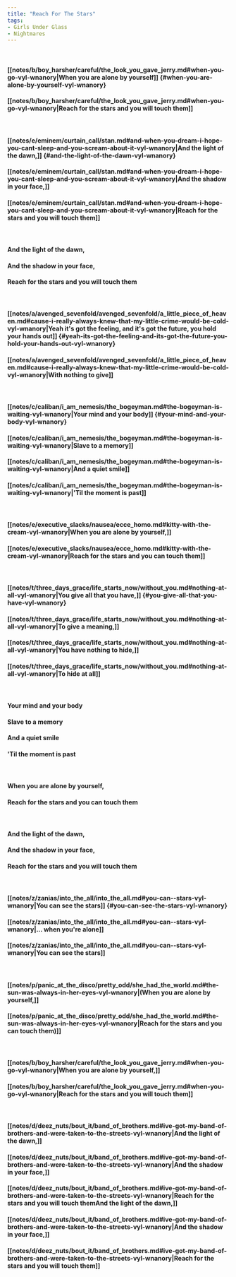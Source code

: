 ```yaml
---
title: "Reach For The Stars"
tags:
- Girls Under Glass
- Nightmares
---
```

&nbsp;
#### [[notes/b/boy_harsher/careful/the_look_you_gave_jerry.md#when-you-go-vyl-wnanory|When you are alone by yourself]] {#when-you-are-alone-by-yourself-vyl-wnanory}
#### [[notes/b/boy_harsher/careful/the_look_you_gave_jerry.md#when-you-go-vyl-wnanory|Reach for the stars and you will touch them]]
&nbsp;
#### [[notes/e/eminem/curtain_call/stan.md#and-when-you-dream-i-hope-you-cant-sleep-and-you-scream-about-it-vyl-wnanory|And the light of the dawn,]] {#and-the-light-of-the-dawn-vyl-wnanory}
#### [[notes/e/eminem/curtain_call/stan.md#and-when-you-dream-i-hope-you-cant-sleep-and-you-scream-about-it-vyl-wnanory|And the shadow in your face,]]
#### [[notes/e/eminem/curtain_call/stan.md#and-when-you-dream-i-hope-you-cant-sleep-and-you-scream-about-it-vyl-wnanory|Reach for the stars and you will touch them]]
&nbsp;
#### And the light of the dawn,
#### And the shadow in your face,
#### Reach for the stars and you will touch them
&nbsp;
#### [[notes/a/avenged_sevenfold/avenged_sevenfold/a_little_piece_of_heaven.md#cause-i-really-always-knew-that-my-little-crime-would-be-cold-vyl-wnanory|Yeah it's got the feeling, and it's got the future, you hold your hands out]] {#yeah-its-got-the-feeling-and-its-got-the-future-you-hold-your-hands-out-vyl-wnanory}
#### [[notes/a/avenged_sevenfold/avenged_sevenfold/a_little_piece_of_heaven.md#cause-i-really-always-knew-that-my-little-crime-would-be-cold-vyl-wnanory|With nothing to give]]
&nbsp;
#### [[notes/c/caliban/i_am_nemesis/the_bogeyman.md#the-bogeyman-is-waiting-vyl-wnanory|Your mind and your body]] {#your-mind-and-your-body-vyl-wnanory}
#### [[notes/c/caliban/i_am_nemesis/the_bogeyman.md#the-bogeyman-is-waiting-vyl-wnanory|Slave to a memory]]
#### [[notes/c/caliban/i_am_nemesis/the_bogeyman.md#the-bogeyman-is-waiting-vyl-wnanory|And a quiet smile]]
#### [[notes/c/caliban/i_am_nemesis/the_bogeyman.md#the-bogeyman-is-waiting-vyl-wnanory|'Til the moment is past]]
&nbsp;
#### [[notes/e/executive_slacks/nausea/ecce_homo.md#kitty-with-the-cream-vyl-wnanory|When you are alone by yourself,]]
#### [[notes/e/executive_slacks/nausea/ecce_homo.md#kitty-with-the-cream-vyl-wnanory|Reach for the stars and you can touch them]]
&nbsp;
#### [[notes/t/three_days_grace/life_starts_now/without_you.md#nothing-at-all-vyl-wnanory|You give all that you have,]] {#you-give-all-that-you-have-vyl-wnanory}
#### [[notes/t/three_days_grace/life_starts_now/without_you.md#nothing-at-all-vyl-wnanory|To give a meaning,]]
#### [[notes/t/three_days_grace/life_starts_now/without_you.md#nothing-at-all-vyl-wnanory|You have nothing to hide,]]
#### [[notes/t/three_days_grace/life_starts_now/without_you.md#nothing-at-all-vyl-wnanory|To hide at all]]
&nbsp;
#### Your mind and your body
#### Slave to a memory
#### And a quiet smile
#### 'Til the moment is past
&nbsp;
#### When you are alone by yourself,
#### Reach for the stars and you can touch them
&nbsp;
#### And the light of the dawn,
#### And the shadow in your face,
#### Reach for the stars and you will touch them
&nbsp;
#### [[notes/z/zanias/into_the_all/into_the_all.md#you-can--stars-vyl-wnanory|You can see the stars]] {#you-can-see-the-stars-vyl-wnanory}
#### [[notes/z/zanias/into_the_all/into_the_all.md#you-can--stars-vyl-wnanory|... when you're alone]]
#### [[notes/z/zanias/into_the_all/into_the_all.md#you-can--stars-vyl-wnanory|You can see the stars]]
&nbsp;
#### [[notes/p/panic_at_the_disco/pretty_odd/she_had_the_world.md#the-sun-was-always-in-her-eyes-vyl-wnanory|(When you are alone by yourself,]]
#### [[notes/p/panic_at_the_disco/pretty_odd/she_had_the_world.md#the-sun-was-always-in-her-eyes-vyl-wnanory|Reach for the stars and you can touch them)]]
&nbsp;
#### [[notes/b/boy_harsher/careful/the_look_you_gave_jerry.md#when-you-go-vyl-wnanory|When you are alone by yourself,]]
#### [[notes/b/boy_harsher/careful/the_look_you_gave_jerry.md#when-you-go-vyl-wnanory|Reach for the stars and you will touch them]]
&nbsp;
#### [[notes/d/deez_nuts/bout_it/band_of_brothers.md#ive-got-my-band-of-brothers-and-were-taken-to-the-streets-vyl-wnanory|And the light of the dawn,]]
#### [[notes/d/deez_nuts/bout_it/band_of_brothers.md#ive-got-my-band-of-brothers-and-were-taken-to-the-streets-vyl-wnanory|And the shadow in your face,]]
#### [[notes/d/deez_nuts/bout_it/band_of_brothers.md#ive-got-my-band-of-brothers-and-were-taken-to-the-streets-vyl-wnanory|Reach for the stars and you will touch themAnd the light of the dawn,]]
#### [[notes/d/deez_nuts/bout_it/band_of_brothers.md#ive-got-my-band-of-brothers-and-were-taken-to-the-streets-vyl-wnanory|And the shadow in your face,]]
#### [[notes/d/deez_nuts/bout_it/band_of_brothers.md#ive-got-my-band-of-brothers-and-were-taken-to-the-streets-vyl-wnanory|Reach for the stars and you will touch them]]
